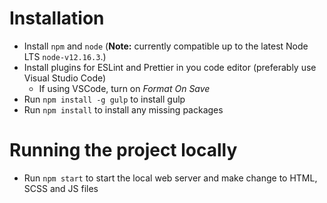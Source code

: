 # Installation

- Install `npm` and `node` (**Note:** currently compatible up to the latest Node LTS `node-v12.16.3`.)
- Install plugins for ESLint and Prettier in you code editor (preferably use Visual Studio Code)
  - If using VSCode, turn on _Format On Save_
- Run `npm install -g gulp` to install gulp
- Run `npm install` to install any missing packages

# Running the project locally
- Run `npm start` to start the local web server and make change to HTML, SCSS and JS files